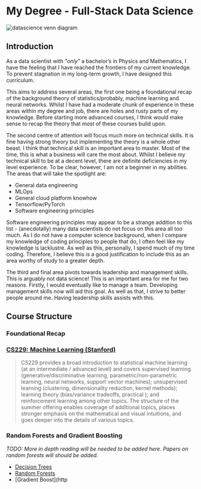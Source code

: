 # My Degree - Full-Stack Data Science

![datascience venn diagram](./images/data_science_venn_diagram.png)

## Introduction

  As a data scientist with *"only"* a bachelor’s in Physics and Mathematics, I have the feeling that I have reached the frontiers of my current knowledge. To prevent stagnation in my long-term growth, I have designed this curriculum.

This aims to address several areas, the first one being a foundational recap of the background theory of statistics/probably, machine learning and neural networks. Whilst I have had a moderate chunk of experience in these areas within my degree and job, there are holes and rusty parts of my knowledge. Before starting more advanced courses, I think would make sense to recap the theory that most of these courses build upon.

The second centre of attention will focus much more on technical skills. It is fine having strong theory but implementing the theory is a whole other beast. I think that technical skill is an important area to master. Most of the time, this is what a business will care the most about. Whilst I believe my technical skill to be at a decent level, there are definite deficiencies in my level experience. To be clear, however, I am not a beginner in my abilities. The areas that will take the spotlight are:
- General data engineering
- MLOps
- General cloud platform knowhow
- Tensorflow/PyTorch
- Software engineering principles

Software engineering principles may appear to be a strange addition to this list - (anecdotally) many data scientists do not focus on this area all too much. As I do not have a computer science background, when I compare my knowledge of coding principles to people that do, I often feel like my knowledge is lacklustre. As well as this, personally, I spend much of my time coding. Therefore, I believe this is a good justification to include this as an area worthy of study to a greater depth.

The third and final area pivots towards leadership and management skills. This is arguably not data science! This is an important area for me for two reasons. Firstly, I would eventually like to manage a team. Developing management skills now will aid this goal. As well as that, I strive to better people around me. Having leadership skills assists with this.

## Course Structure

### Foundational Recap

### [CS229: Machine Learning (Stanford)](https://cs229.stanford.edu/syllabus-summer2020.html)

> CS229 provides a broad introduction to statistical machine learning (at an intermediate / advanced level) and covers supervised learning (generative/discriminative learning, parametric/non-parametric learning, neural networks, support vector machines); unsupervised learning (clustering, dimensionality reduction, kernel methods); learning theory (bias/variance tradeoffs, practical ); and reinforcement learning among other topics. The structure of the summer offering enables coverage of additional topics, places stronger emphasis on the mathematical and visual intuitions, and goes deeper into the details of various topics.

### Random Forests and Gradient Boosting
*TODO: More in depth reading will be needed to be added here. Papers on random forests will should be added.*

- [Decision Trees](https://www.youtube.com/watch?v=q90UDEgYqeI)
- [Random Forests](https://www.youtube.com/playlist?list=PLblh5JKOoLUIE96dI3U7oxHaCAbZgfhHk)
- [Gradient Boost](http